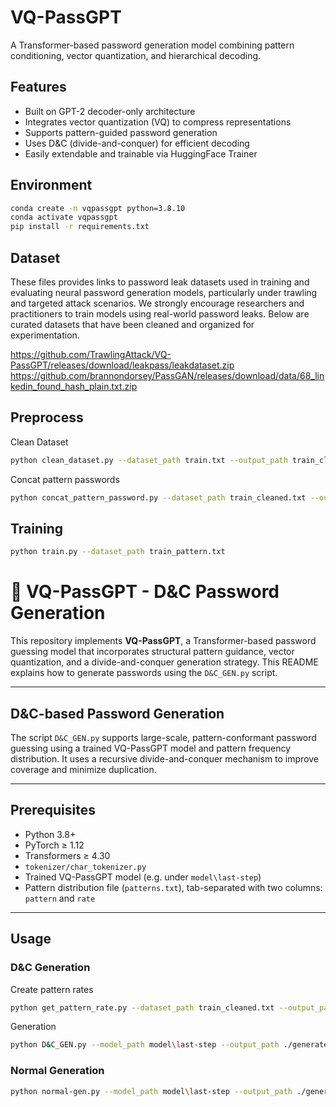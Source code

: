 # VQ-PassGPT

A Transformer-based password generation model combining pattern conditioning, vector quantization, and hierarchical decoding.

## Features

- Built on GPT-2 decoder-only architecture
- Integrates vector quantization (VQ) to compress representations
- Supports pattern-guided password generation
- Uses D&C (divide-and-conquer) for efficient decoding
- Easily extendable and trainable via HuggingFace Trainer
## Environment
```bash
conda create -n vqpassgpt python=3.8.10
conda activate vqpassgpt
pip install -r requirements.txt
```
## Dataset
These files provides links to password leak datasets used in training and evaluating neural password generation models, particularly under trawling and targeted attack scenarios.
We strongly encourage researchers and practitioners to train models using real-world password leaks. Below are curated datasets that have been cleaned and organized for experimentation.

https://github.com/TrawlingAttack/VQ-PassGPT/releases/download/leakpass/leakdataset.zip
https://github.com/brannondorsey/PassGAN/releases/download/data/68_linkedin_found_hash_plain.txt.zip
## Preprocess
Clean Dataset
```bash
python clean_dataset.py --dataset_path train.txt --output_path train_cleaned.txt
```
Concat pattern passwords
```bash
python concat_pattern_password.py --dataset_path train_cleaned.txt --output_path train_pattern.txt
```
## Training
```bash
python train.py --dataset_path train_pattern.txt
```
  
# 🔐 VQ-PassGPT - D&C Password Generation

This repository implements **VQ-PassGPT**, a Transformer-based password guessing model that incorporates structural pattern guidance, vector quantization, and a divide-and-conquer generation strategy. This README explains how to generate passwords using the `D&C_GEN.py` script.

---

## D&C-based Password Generation

The script `D&C_GEN.py` supports large-scale, pattern-conformant password guessing using a trained VQ-PassGPT model and pattern frequency distribution. It uses a recursive divide-and-conquer mechanism to improve coverage and minimize duplication.

---

## Prerequisites

- Python 3.8+
- PyTorch ≥ 1.12
- Transformers ≥ 4.30
- `tokenizer/char_tokenizer.py`
- Trained VQ-PassGPT model (e.g. under `model\last-step`)
- Pattern distribution file (`patterns.txt`), tab-separated with two columns: `pattern` and `rate`

---

## Usage

### D&C Generation
Create pattern rates
```bash
python get_pattern_rate.py --dataset_path train_cleaned.txt --output_path patterns.txt
```
Generation
```bash
python D&C_GEN.py --model_path model\last-step --output_path ./generated/ --pattern_path patterns.txt --generate_num 1000000
```
### Normal Generation

```bash
python normal-gen.py --model_path model\last-step --output_path ./generated/ --batch_size 100 --generate_num 1000000
```


